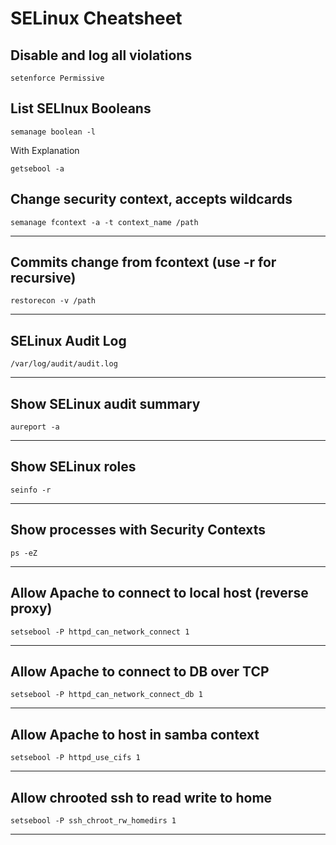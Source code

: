 # SELinux Cheatsheet

## Disable and log all violations
```
setenforce Permissive
```

## List SELInux Booleans
```
semanage boolean -l
```
With Explanation
```
getsebool -a
```

## Change security context, accepts wildcards
```
semanage fcontext -a -t context_name /path
```
---


## Commits change from fcontext (use -r for recursive)
```
restorecon -v /path
```
---


## SELinux Audit Log
```
/var/log/audit/audit.log
```
---


## Show SELinux audit summary
```
aureport -a
```
---


## Show SELinux roles
```
seinfo -r
```
---


## Show processes with Security Contexts
```
ps -eZ
```
---


## Allow Apache to connect to local host (reverse proxy)
```
setsebool -P httpd_can_network_connect 1
```
---


## Allow Apache to connect to DB over TCP
```
setsebool -P httpd_can_network_connect_db 1
```
---

## Allow Apache to host in samba context
```
setsebool -P httpd_use_cifs 1
```
---


## Allow chrooted ssh to read write to home
```
setsebool -P ssh_chroot_rw_homedirs 1
```
---


